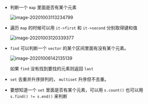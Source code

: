 + 判断一个 `map` 里面是否有某个元素

  ![image-20201003113234799](https://cdn.jsdelivr.net/gh/smallzhong/picgo-pic-bed@master/image-20201003113234799.png)

+ 遍历 `map` 的时候可以用 `it->first` 和 `it->second` 分别取得键和值

  ![image-20201003120339377](https://cdn.jsdelivr.net/gh/smallzhong/picgo-pic-bed@master/image-20201003120339377.png)

+ `find` 可以判断一个 `vector` 的某个区间里面有没有某个元素。

  ![image-20201006142135139](https://cdn.jsdelivr.net/gh/smallzhong/picgo-pic-bed@master/image-20201006142135139.png)

  如果 `find` 没有找到要找的元素则返回 `last`

+ `set` 去重并升序排列的， `multiset` 升序但不去重。

+ 要想知道一个 `set` 里面是否有某个元素，可以用 `s.count()` 也可以用 `s.find() != s.end()` 来判断